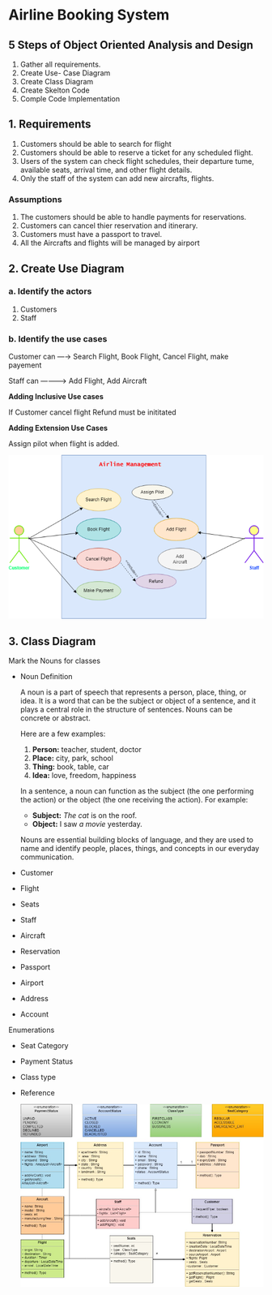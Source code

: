 # Airline Booking System

## 5 Steps of Object Oriented Analysis and Design

1. Gather all requirements.
2. Create Use- Case Diagram
3. Create Class Diagram
4. Create Skelton Code
5. Comple Code Implementation

## 1. Requirements

1. Customers should be able to search for flight
2. Customers should be able to reserve a ticket for any scheduled flight.
3. Users of the system can check flight schedules, their departure tume, available seats, arrival time, and other flight details.
4. Only the staff of the system can add new aircrafts, flights.

### Assumptions

1. The customers should be able to handle payments for reservations.
2. Customers can cancel thier reservation and itinerary.
3. Customers must have a passport to travel. 
4. All the Aircrafts and flights will be managed by airport

## 2. Create Use Diagram

### a. Identify the actors

1. Customers
2. Staff

### b. Identify the use cases

Customer can —→ Search Flight, Book Flight, Cancel Flight, make payement

Staff can ————> Add Flight, Add Aircraft

**Adding Inclusive Use cases**

If Customer cancel flight Refund must be inititated

**Adding Extension Use Cases**

Assign pilot when flight is added.

![UseCase](assest/useCase.png)

## 3. Class Diagram

Mark the Nouns for classes

- Noun Definition
    
    A noun is a part of speech that represents a person, place, thing, or idea. It is a word that can be the subject or object of a sentence, and it plays a central role in the structure of sentences. Nouns can be concrete or abstract.
    
    Here are a few examples:
    
    1. **Person:** teacher, student, doctor
    2. **Place:** city, park, school
    3. **Thing:** book, table, car
    4. **Idea:** love, freedom, happiness
    
    In a sentence, a noun can function as the subject (the one performing the action) or the object (the one receiving the action). For example:
    
    - **Subject:** *The cat* is on the roof.
    - **Object:** I saw *a movie* yesterday.
    
    Nouns are essential building blocks of language, and they are used to name and identify people, places, things, and concepts in our everyday communication.
    
- Customer
- Flight
- Seats
- Staff
- Aircraft
- Reservation
- Passport
- Airport
- Address
- Account

Enumerations

- Seat Category
- Payment Status
- Class type
- Reference
    
    ![Class Diagram](assest/Class.jpg)